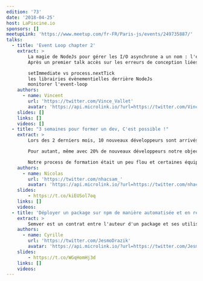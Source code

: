 ```yaml
---
edition: '73'
date: '2018-04-25'
host: LaPiscine.io
sponsors: []
meetupLink: 'https://www.meetup.com/fr-FR/Paris-js/events/249735887/'
talks:
  - title: 'Event Loop chapter 2'
    extract: >
        La magie de NodeJs pour gérer les I/O asynchrone a un nom : l'event loop.
        Après un premier talk accès sur les erreurs de conception liées à cette event loop c'est le moment d'expliquer certaines de ses subtilités :

        setImmediate vs process.nextTick
        les librairies évènementielles derrière NodeJs
        monitorer l'event-loop
    authors:
      - name: Vincent
        url: 'https://twitter.com/Vince_Vallet'
        avatar: 'https://api.microlink.io/?url=https://twitter.com/Vince_Vallet&embed=image.url'
    slides: []
    links: []
    videos: []
  - title: "3 semaines pour former un dev, C'est possible !"
    extract: >
        Lors des 2 derniers mois, 10 nouveaux développeurs sont arrivés chez BAM. Certains avaient déjà fait beaucoup de dev, d'autres sortent juste d'école. Cela fait du monde à former sur nos technos et notre façon de coder !

        Pour autant, même avec 20% de nouveaux développeurs notre objectif reste le même : Être des experts en React-native.

        Notre process de formation était un peu flou et certaines équipes avaient des difficultés à intégrer un nouveau. Grâce à des techniques d'amélioration continue, j'ai pu consolider notre formation et désormais 100% des dev se sentent efficaces quand ils rejoignent leur premier projet. Ce sont ces apprentissages que je veux vous partager.
    authors:
      - name: Nicolas
        url: 'https://twitter.com/nhacsam_'
        avatar: 'https://api.microlink.io/?url=https://twitter.com/nhacsam_&embed=image.url'
    slides: 
        - https://t.co/kiEUSol7oq
    links: []
    videos: 
  - title: 'Déployer un package sur npm de manière automatisée et en respectant semver avec semantic-release'
    extract: >
        Semver est un contrat entre l'auteur d'un package et ses utilisateurs. Si celui-ci n'est pas respecté, l'impact peut être énorme pour ces derniers (application cassée après une mise à jour mineure, notamment). Comment faire, en tant qu'auteur, pour s'assurer qu'on respecte ce contrat ? Présentation de semantic-release, un outil qui a pour but de régler ce problème avec une grosse cuillère d'automatisation et une pincée de convention.
    authors:
      - name: Cyrille
        url: 'https://twitter.com/JesmoDrazik'
        avatar: 'https://api.microlink.io/?url=https://twitter.com/JesmoDrazik&embed=image.url'
    slides: 
        - https://t.co/WGqHomHj3d
    links: []
    videos: 
---
```

